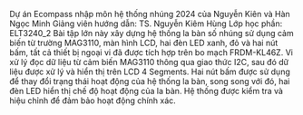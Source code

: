 Dự án Ecompass nhập môn hệ thống nhúng 2024 của Nguyễn Kiên và Hàn Ngọc Minh
Giảng viên hướng dẫn: TS. Nguyễn Kiêm Hùng
Lớp học phần: ELT3240_2
Bài tập lớn này xây dựng hệ thống la bàn số nhúng sử dụng cảm biến từ trường MAG3110, màn hình LCD, hai đèn LED xanh, đỏ và hai nút bấm, tất cả thiết bị ngoại vi đã được tích hợp trên bo mạch FRDM-KL46Z. Vi xử lý đọc dữ liệu từ cảm biến MAG3110 thông qua giao thức I2C, sau đó dữ liệu được xử lý và hiển thị trên LCD 4 Segments. Hai nút bấm được sử dụng để thay đổi trạng thái hoạt động của hệ thống la bàn, song song với đó, hai đèn LED hiển thị chế độ hoạt động của la bàn. Hệ thống được kiểm tra và hiệu chỉnh để đảm bảo hoạt động chính xác.
